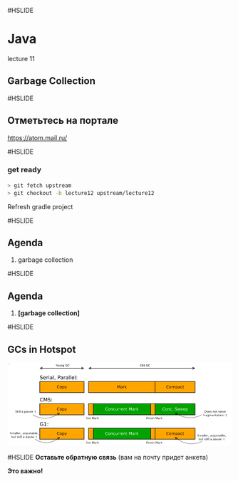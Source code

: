 #HSLIDE
# Java
lecture 11
## Garbage Collection

#HSLIDE
## Отметьтесь на портале
https://atom.mail.ru/

#HSLIDE
### get ready
```bash
> git fetch upstream
> git checkout -b lecture12 upstream/lecture12
```
Refresh gradle project


#HSLIDE
## Agenda
1. garbage collection

#HSLIDE
## Agenda
1. **[garbage collection]**

#HSLIDE
## GCs in Hotspot
<img src="lecture12/presentation/assets/img/gcs.png" alt="monitor" style="width: 700px;"/>  

#HSLIDE
**Оставьте обратную связь**
(вам на почту придет анкета)  

**Это важно!**
